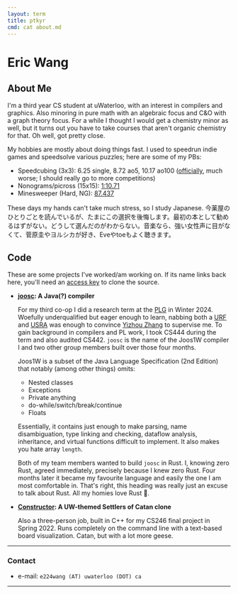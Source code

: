 ```yaml
---
layout: term
title: ptkyr
cmd: cat about.md
---
```


# Eric Wang

## About Me

 I'm a third year CS student at uWaterloo, with an interest in compilers and graphics. Also minoring in pure math with an algebraic focus and C&O with a graph theory focus. For a while I thought I would get a chemistry minor as well, but it turns out you have to take courses that aren't organic chemistry for that. Oh well, got pretty close.

My hobbies are mostly about doing things fast. I used to speedrun indie games and speedsolve various puzzles; here are some of my PBs:
+ Speedcubing (3x3): 6.25 single, 8.72 ao5, 10.17 ao100 ([officially][wca], much worse; I should really go to more competitions)
+ Nonograms/picross (15x15): [1:10.71][picross]
+ Minesweeper (Hard, NG): [87.437][minesweeper]

These days my hands can't take much stress, so I study Japanese. 今薬屋のひとりごとを読んでいるが、たまにこの選択を後悔します。最初の本として勧めるはずがない。どうして選んだのがわからない。音楽なら、強い女性声に目がなくて、菅原圭やヨルシカが好き、Eveやtoeもよく聴きます。

## Code

These are some projects I've worked/am working on. If its name links back here, you'll need an [access key](/notes/_posts/2024-09-28-granting-repo-access.md) to clone the source.

+ **[joosc](/#code): A Java(?) compiler**

  For my third co-op I did a research term at the [PLG](https://plg.uwaterloo.ca/) in Winter 2024. Woefully underqualified but eager enough to learn, nabbing both a [URF](https://cs.uwaterloo.ca/current-undergraduate-students/research-opportunities/undergraduate-research-fellowship-urf) and [USRA](https://uwaterloo.ca/student-awards-financial-aid/awards/nserc-undergraduate-research-awards) was enough to convince [Yizhou Zhang](https://cs.uwaterloo.ca/~yizhou/) to supervise me. To gain background in compilers and PL work, I took CS444 during the term and also audited CS442. `joosc` is the name of the Joos1W compiler I and two other group members built over those four months.

  Joos1W is a subset of the Java Language Specification (2nd Edition) that notably (among other things) omits:
  - Nested classes
  - Exceptions
  - Private anything
  - do-while/switch/break/continue
  - Floats

  Essentially, it contains just enough to make parsing, name disambiguation, type linking and checking, dataflow analysis, inheritance, and virtual functions difficult to implement. It also makes you hate array `length`.

  Both of my team members wanted to build `joosc` in Rust. I, knowing zero Rust, agreed immediately, precisely because I knew zero Rust. Four months later it became my favourite language and easily the one I am most comfortable in. That's right, this heading was really just an excuse to talk about Rust. All my homies love Rust 🦀.

+ **[Constructor](/#code): A UW-themed Settlers of Catan clone**

  Also a three-person job, built in C++ for my CS246 final project in Spring 2022. Runs completely on the command line with a text-based board visualization. Catan, but with a lot more geese.

* * *

### Contact

+ e-mail: `e224wang (AT) uwaterloo (DOT) ca`

* * *

[picross]: https://www.puzzle-nonograms.com/hall.php?hallsize=2&nick=ptkyr
[wca]: https://www.worldcubeassociation.org/persons/2023WANG92
[minesweeper]: https://minesweeper.online/game/826309427
